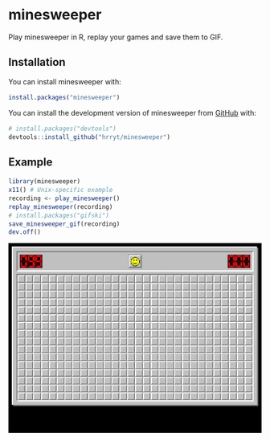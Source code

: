 # minesweeper

<!-- badges: start -->
<!-- badges: end -->

Play minesweeper in R, replay your games and save them to GIF.

## Installation

You can install minesweeper with:

``` r
install.packages("minesweeper")
```

You can install the development version of minesweeper from
[GitHub](https://github.com/) with:

``` r
# install.packages("devtools")
devtools::install_github("hrryt/minesweeper")
```

## Example

``` r
library(minesweeper)
x11() # Unix-specific example
recording <- play_minesweeper()
replay_minesweeper(recording)
# install.packages("gifski")
save_minesweeper_gif(recording)
dev.off()
```

<img src="man/figures/README-minesweeper.gif" />
